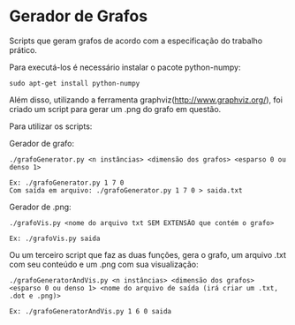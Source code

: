Gerador de Grafos
=================

Scripts que geram grafos de acordo com a especificação do trabalho prático.

Para executá-los é necessário instalar o pacote python-numpy:

	sudo apt-get install python-numpy

Além disso, utilizando a ferramenta graphviz(http://www.graphviz.org/), foi criado um script para gerar um .png do grafo em questão.

Para utilizar os scripts:

Gerador de grafo:

	./grafoGenerator.py <n instâncias> <dimensão dos grafos> <esparso 0 ou denso 1>

	Ex: ./grafoGenerator.py 1 7 0
	Com saída em arquivo: ./grafoGenerator.py 1 7 0 > saida.txt

Gerador de .png:

	./grafoVis.py <nome do arquivo txt SEM EXTENSÃO que contém o grafo>

	Ex: ./grafoVis.py saida

Ou um terceiro script que faz as duas funções, gera o grafo, um arquivo .txt com seu conteúdo e um .png com sua visualização:

	./grafoGeneratorAndVis.py <n instâncias> <dimensão dos grafos> <esparso 0 ou denso 1> <nome do arquivo de saída (irá criar um .txt, .dot e .png)>

	Ex: ./grafoGeneratorAndVis.py 1 6 0 saida
